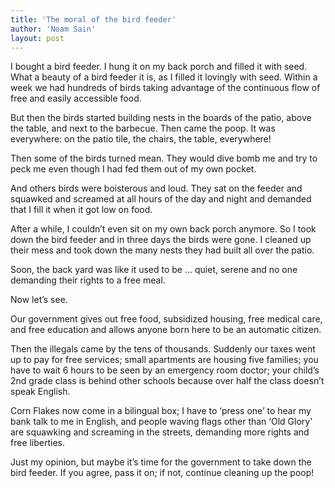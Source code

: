```yaml
---
title: 'The moral of the bird feeder'
author: 'Noam Sain'
layout: post
---
```


I bought a bird feeder. I hung it on my back porch and filled it with seed. What a beauty of a bird feeder it is, as I filled it lovingly with seed. Within a week we had hundreds of birds taking advantage of the continuous flow of free and easily accessible food.  
  
But then the birds started building nests in the boards of the patio, above the table, and next to the barbecue. Then came the poop. It was everywhere: on the patio tile, the chairs, the table, everywhere!

Then some of the birds turned mean. They would dive bomb me and try to peck me even though I had fed them out of my own pocket.

And others birds were boisterous and loud. They sat on the feeder and squawked and screamed at all hours of the day and night and demanded that I fill it when it got low on food.

After a while, I couldn’t even sit on my own back porch anymore. So I took down the bird feeder and in three days the birds were gone. I cleaned up their mess and took down the many nests they had built all over the patio.

Soon, the back yard was like it used to be … quiet, serene and no one demanding their rights to a free meal.

Now let’s see.

Our government gives out free food, subsidized housing, free medical care, and free education and allows anyone born here to be an automatic citizen.

Then the illegals came by the tens of thousands. Suddenly our taxes went up to pay for free services; small apartments are housing five families; you have to wait 6 hours to be seen by an emergency room doctor; your child’s 2nd grade class is behind other schools because over half the class doesn’t speak English.

Corn Flakes now come in a bilingual box; I have to ‘press one’ to hear my bank talk to me in English, and people waving flags other than ‘Old Glory’ are squawking and screaming in the streets, demanding more rights and free liberties.

Just my opinion, but maybe it’s time for the government to take down the bird feeder. If you agree, pass it on; if not, continue cleaning up the poop!